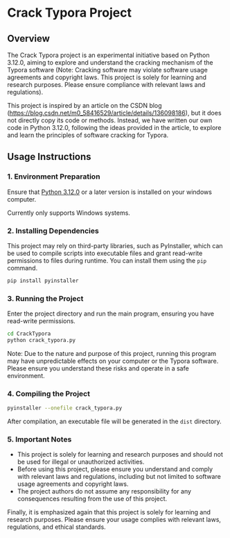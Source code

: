 # Crack Typora Project

## Overview

The Crack Typora project is an experimental initiative based on Python 3.12.0, aiming to explore and understand the cracking mechanism of the Typora software (Note: Cracking software may violate software usage agreements and copyright laws. This project is solely for learning and research purposes. Please ensure compliance with relevant laws and regulations).

This project is inspired by an article on the CSDN blog (https://blog.csdn.net/m0_58416529/article/details/136098186), but it does not directly copy its code or methods. Instead, we have written our own code in Python 3.12.0, following the ideas provided in the article, to explore and learn the principles of software cracking for Typora.

## Usage Instructions

### 1. Environment Preparation

Ensure that [Python 3.12.0](https://www.python.org/downloads/) or a later version is installed on your windows computer.

Currently only supports Windows systems.

### 2. Installing Dependencies

This project may rely on third-party libraries, such as PyInstaller, which can be used to compile scripts into executable files and grant read-write permissions to files during runtime. You can install them using the `pip` command.

```bash
pip install pyinstaller
```

### 3. Running the Project

Enter the project directory and run the main program, ensuring you have read-write permissions.

```bash
cd CrackTypora
python crack_typora.py
```

Note: Due to the nature and purpose of this project, running this program may have unpredictable effects on your computer or the Typora software. Please ensure you understand these risks and operate in a safe environment.

### 4. Compiling the Project

```bash
pyinstaller --onefile crack_typora.py
```

After compilation, an executable file will be generated in the `dist` directory.

### 5. Important Notes

- This project is solely for learning and research purposes and should not be used for illegal or unauthorized activities.
- Before using this project, please ensure you understand and comply with relevant laws and regulations, including but not limited to software usage agreements and copyright laws.
- The project authors do not assume any responsibility for any consequences resulting from the use of this project.

Finally, it is emphasized again that this project is solely for learning and research purposes. Please ensure your usage complies with relevant laws, regulations, and ethical standards.
